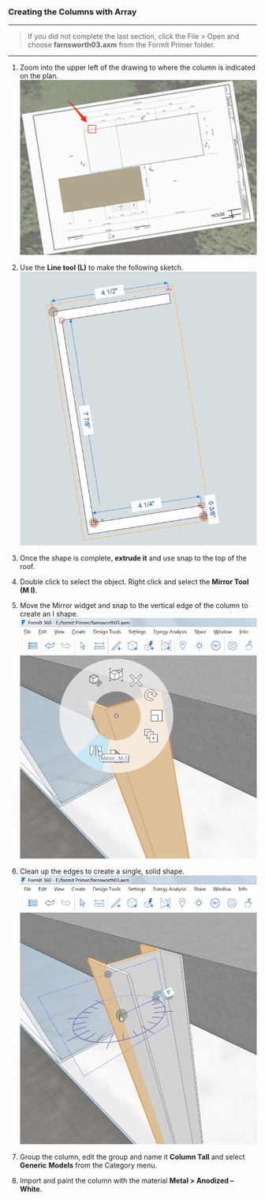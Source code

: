### Creating the Columns with Array
---

> If you did not complete the last section, click the File &gt; Open and choose **farnsworth03.axm** from the FormIt Primer folder.

---

1. Zoom into the upper left of the drawing to where the column is indicated on the plan.![](./images/5140a00b-351f-4fa8-8a18-a9e6c72012f4.png)

2. Use the **Line tool (L)** to make the following sketch. ![](./images/09cf32a7-a359-4a56-a863-60fd03053ea2.png)

3. Once the shape is complete, **extrude it** and use snap to the top of the roof.

4. Double click to select the object. Right click and select the **Mirror Tool (M I)**.

5. Move the Mirror widget and snap to the vertical edge of the column to create an I shape. ![](./images/a52928c7-5c9c-46f8-b23c-241f454ccb79.png)

6. Clean up the edges to create a single, solid shape. ![](./images/e1265e6e-8a2a-4663-83ae-32bef74f3c25.png)

7. Group the column, edit the group and name it **Column Tall** and select **Generic** **Models** from the Category menu.

8. Import and paint the column with the material **Metal &gt; Anodized – White**.
